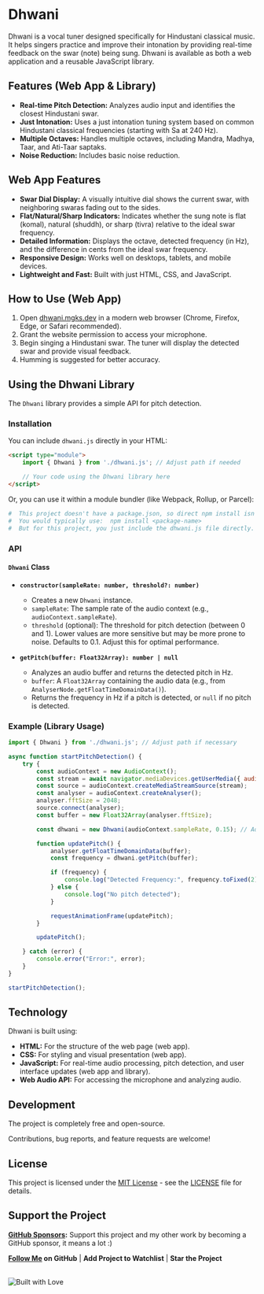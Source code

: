 # Dhwani

Dhwani is a vocal tuner designed specifically for Hindustani classical music. It helps singers practice and improve their intonation by providing real-time feedback on the swar (note) being sung. Dhwani is available as both a web application and a reusable JavaScript library.

## Features (Web App & Library)

*   **Real-time Pitch Detection:**  Analyzes audio input and identifies the closest Hindustani swar.
*   **Just Intonation:** Uses a just intonation tuning system based on common Hindustani classical frequencies (starting with Sa at 240 Hz).
*   **Multiple Octaves:**  Handles multiple octaves, including Mandra, Madhya, Taar, and Ati-Taar saptaks.
*   **Noise Reduction:** Includes basic noise reduction.

## Web App Features

*   **Swar Dial Display:**  A visually intuitive dial shows the current swar, with neighboring swaras fading out to the sides.
*   **Flat/Natural/Sharp Indicators:**  Indicates whether the sung note is flat (komal), natural (shuddh), or sharp (tivra) relative to the ideal swar frequency.
*   **Detailed Information:** Displays the octave, detected frequency (in Hz), and the difference in cents from the ideal swar frequency.
*   **Responsive Design:** Works well on desktops, tablets, and mobile devices.
*   **Lightweight and Fast:** Built with just HTML, CSS, and JavaScript.

## How to Use (Web App)

1.  Open [dhwani.mgks.dev](https://dhwani.mgks.dev) in a modern web browser (Chrome, Firefox, Edge, or Safari recommended).
2.  Grant the website permission to access your microphone.
3.  Begin singing a Hindustani swar.  The tuner will display the detected swar and provide visual feedback.
4.  Humming is suggested for better accuracy.

## Using the Dhwani Library

The `Dhwani` library provides a simple API for pitch detection.

### Installation

You can include `dhwani.js` directly in your HTML:

```html
<script type="module">
    import { Dhwani } from './dhwani.js'; // Adjust path if needed

    // Your code using the Dhwani library here
</script>
```

Or, you can use it within a module bundler (like Webpack, Rollup, or Parcel):

```bash
#  This project doesn't have a package.json, so direct npm install isn't applicable
#  You would typically use:  npm install <package-name>
#  But for this project, you just include the dhwani.js file directly.
```

### API

#### `Dhwani` Class

*   **`constructor(sampleRate: number, threshold?: number)`**
    *   Creates a new `Dhwani` instance.
    *   `sampleRate`: The sample rate of the audio context (e.g., `audioContext.sampleRate`).
    *   `threshold` (optional):  The threshold for pitch detection (between 0 and 1).  Lower values are more sensitive but may be more prone to noise.  Defaults to 0.1.  Adjust this for optimal performance.

*   **`getPitch(buffer: Float32Array): number | null`**
    *   Analyzes an audio buffer and returns the detected pitch in Hz.
    *   `buffer`: A `Float32Array` containing the audio data (e.g., from `AnalyserNode.getFloatTimeDomainData()`).
    *   Returns the frequency in Hz if a pitch is detected, or `null` if no pitch is detected.

### Example (Library Usage)

```javascript
import { Dhwani } from './dhwani.js'; // Adjust path if necessary

async function startPitchDetection() {
    try {
        const audioContext = new AudioContext();
        const stream = await navigator.mediaDevices.getUserMedia({ audio: true });
        const source = audioContext.createMediaStreamSource(stream);
        const analyser = audioContext.createAnalyser();
        analyser.fftSize = 2048;
        source.connect(analyser);
        const buffer = new Float32Array(analyser.fftSize);

        const dhwani = new Dhwani(audioContext.sampleRate, 0.15); // Adjust threshold

        function updatePitch() {
            analyser.getFloatTimeDomainData(buffer);
            const frequency = dhwani.getPitch(buffer);

            if (frequency) {
                console.log("Detected Frequency:", frequency.toFixed(2), "Hz");
            } else {
                console.log("No pitch detected");
            }

            requestAnimationFrame(updatePitch);
        }

        updatePitch();

    } catch (error) {
        console.error("Error:", error);
    }
}

startPitchDetection();

```

## Technology

Dhwani is built using:

*   **HTML:**  For the structure of the web page (web app).
*   **CSS:**  For styling and visual presentation (web app).
*   **JavaScript:**  For real-time audio processing, pitch detection, and user interface updates (web app and library).
*   **Web Audio API:**  For accessing the microphone and analyzing audio.

## Development

The project is completely free and open-source.

Contributions, bug reports, and feature requests are welcome!

## License

This project is licensed under the [MIT License](LICENSE) - see the [LICENSE](LICENSE) file for details.

## Support the Project

**[GitHub Sponsors](https://github.com/sponsors/mgks):** Support this project and my other work by becoming a GitHub sponsor, it means a lot :)

**[Follow Me](https://github.com/mgks) on GitHub** | **Add Project to Watchlist** | **Star the Project**

<br /><img src="https://forthebadge.com/images/badges/built-with-love.svg" alt="Built with Love">